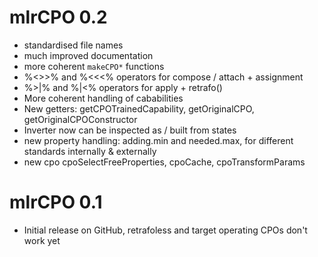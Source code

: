 
# mlrCPO 0.2
* standardised file names
* much improved documentation
* more coherent `makeCPO*` functions
* %<>>% and %<<<% operators for compose / attach + assignment
* %>|% and %|<% operators for apply + retrafo()
* More coherent handling of cababilities
* New getters: getCPOTrainedCapability, getOriginalCPO, getOriginalCPOConstructor
* Inverter now can be inspected as / built from states
* new property handling: adding.min and needed.max, for different standards internally & externally
* new cpo cpoSelectFreeProperties, cpoCache, cpoTransformParams

# mlrCPO 0.1
* Initial release on GitHub, retrafoless and target operating CPOs don't work yet
